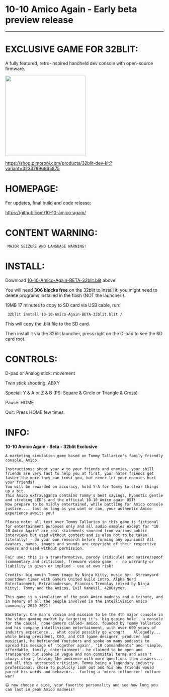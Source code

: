 # 10-10 Amico Again - Early beta preview release

---

# EXCLUSIVE GAME FOR 32BLIT: 
A fully featured, retro-inspired handheld dev console with open-source firmware.

[<img src="https://cdn.shopify.com/s/files/1/0174/1800/products/p1002000-edit-2_768x768.jpg?v=1636999472" width="255" />](https://shop.pimoroni.com/products/32blit-dev-kit?variant=32337896865875)

https://shop.pimoroni.com/products/32blit-dev-kit?variant=32337896865875



# HOMEPAGE: 
For updates, final build and code release:

https://github.com/10-10-amico-again/


# CONTENT WARNING:

     MAJOR SEIZURE AND LANGUAGE WARNING!


# INSTALL:

Download [10-10-Amico-Again-BETA-32blit.blit](https://github.com/10-10-amico-again/32blit-beta/raw/main/10-10-Amico-Again-BETA-32blit.blit) above.

You will need **306 blocks free** on the 32blit to install it, you might need to delete programs installed in the flash (NOT the launcher!).


19MB 17 minutes to copy to SD card via USB cable, run:

     32blit install 10-10-Amico-Again-BETA-32blit.blit /


This will copy the .blit file to the SD card.

Then install it via the 32blit launcher, press right on the D-pad to see the SD card root.



# CONTROLS:

D-pad or Analog stick: movement

Twin stick shooting: ABXY

Special: Y & A or Z & B (PS: Square & Circle or Triangle & Cross)

Pause: HOME

Quit: Press HOME few times.



# INFO:

**10-10 Amico Again - Beta - 32blit Exclusive** 


    A marketing simulation game based on Tommy Tallarico's family friendly console, Amico. 

    Instructions: shoot your ❤️ to your friends and enemies, your shill friends are very fast to help you at first, your hater friends get faster the more they can trust you, but never let your enemies hurt your friends!    
    You will be rewarded on accuracy, hold Y-A for Tommy to clear things up a bit.
    This Amico extravaganza contains Tommy's best sayings, hypnotic gentle and strobing LED's and the official 10-10 Amico again OST!   
    Now prepare to be mildly entertained, while battling for Amico console justice.... last as long as you want or can, your authentic Amico experience awaits you! 

    Please note: all text over Tommy Tallarico in this game is fictional for entertainment purposes only and all audio samples except for "10 10 Amico Again" are real statements sourced from various public interviews but used without context and is also not to be taken literally! - do your own research before forming any opinions! All avatars, names, images and sounds are copyright of their respective owners and used without permission.  

    Fair use: this is a transformative, parody (ridicule) and satire/spoof (commentary and criticism), freeware video game  -  no warranty or liability is given or implied - use at own risk!        

    Credits: big mouth Tommy image by Ninja Kitty, music by:  Streamyard countdown timer with Gamers United Guild intro, Alpha Nerd Entertainment, Extrasanderson, Francois Tremblay (mixed by Ninja Kitty), Tommy and the Amicos, Evil Kanevil, 420Gaymer. 

    This game is a simulation of the peak Amico madness and a tribute, and in memory of all the people involved in the Intellivision Amico community 2020-2021!

    Backstory: One man's vision and mission to be the 4th major console in the video gaming market by targeting it's 'big gaping hole', a console for the casual, none gamers called- amico. founded by Tommy Tallarico and his company intellivision entertainment, with over 600 years of industry experience... what could possibly go wrong!!    Allegedly...  while being president, CEO, and CCO (game designer, producer and musician), he befriended Youtubers and spoke on many podcasts to spread his message of 'together again', '10 commandments' and 'simple, affordable, family, entertainment'. he claimed to be open and transparent but spoke in vague and non committal terms and wasn't always clear, leaving the audience with more questions then answers... and all this attracted criticism. Tommy being a legendary industry professional, chose to publicly lash out and his new friends would parrot his words and behavior... fueling a 'micro influencer' culture war!   

    😃 now choose a side, your favorite personality and see how long you can last in peak Amico madness!



